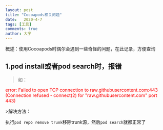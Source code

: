```yaml
---
layout: post
title: "Cocoapods相关问题"
date:   2020-4-7
tags: [工具]
comments: true
author: 大宁
---
```


概述：使用Cocoapods时偶尔会遇到一些奇怪的问题，在此记录，方便查询

<!-- more -->

## 1.pod install或者pod search时，报错
>如：
<p style="color:red">error: Failed to open TCP connection to raw.githubusercontent.com:443 (Connection refused - connect(2) for "raw.githubusercontent.com" port 443)</p>
>解决方法：

执行`pod repo remove trunk`移除trunk源，然后`pod search`就都正常了